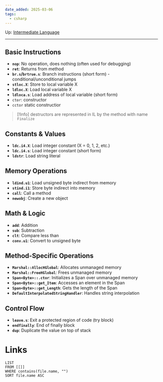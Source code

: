```yaml
---
date_added: 2025-03-06
tags:
  - csharp
---
```

Up: [Intermediate Language](Intermediate%20Language.md)
___
## Basic Instructions

- **`nop`**: No operation, does nothing (often used for debugging)
- **`ret`**: Returns from method
- **`br.s`/`brtrue.s`**: Branch instructions (short form) - conditional/unconditional jumps
- **`stloc.X`**: Store to local variable X
- **`ldloc.X`**: Load local variable X
- **`ldloca.s`**: Load address of local variable (short form)
- `ctor`: constructor
- `cctor` static constructior

>[!Info]
> destructors are represented in IL by the method with name `Finalize`

## Constants & Values

- **`ldc.i4.X`**: Load integer constant (X = 0, 1, 2, etc.)
- **`ldc.i4.s`**: Load integer constant (short form)
- **`ldstr`**: Load string literal

## Memory Operations

- **`ldind.u1`**: Load unsigned byte indirect from memory
- **`stind.i1`**: Store byte indirect into memory
- **`call`**: Call a method
- **`newobj`**: Create a new object

## Math & Logic

- **`add`**: Addition
- **`sub`**: Subtraction
- **`clt`**: Compare less than
- **`conv.u1`**: Convert to unsigned byte

## Method-Specific Operations

- **`Marshal::AllocHGlobal`**: Allocates unmanaged memory
- **`Marshal::FreeHGlobal`**: Frees unmanaged memory
- **`Span<Byte>::.ctor`**: Initializes a Span over unmanaged memory
- **`Span<Byte>::get_Item`**: Accesses an element in the Span
- **`Span<Byte>::get_Length`**: Gets the length of the Span
- **`DefaultInterpolatedStringHandler`**: Handles string interpolation

## Control Flow

- **`leave.s`**: Exit a protected region of code (try block)
- **`endfinally`**: End of finally block
- **`dup`**: Duplicate the value on top of stack
# Links
```dataview
LIST
FROM [[]]
WHERE contains(file.name, "")
SORT file.name ASC
```
